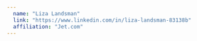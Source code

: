 ```yaml
---
  name: "Liza Landsman"
  link: "https://www.linkedin.com/in/liza-landsman-83138b"
  affiliation: "Jet.com"
---
```

